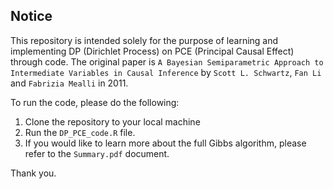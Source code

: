 ## Notice

This repository is intended solely for the purpose of learning and implementing DP (Dirichlet Process) on PCE (Principal Causal Effect) through code.
The original paper is `A Bayesian Semiparametric Approach to Intermediate Variables in Causal Inference` by `Scott L. Schwartz`, `Fan Li` and `Fabrizia Mealli` in 2011.


To run the code, please do the following:

1. Clone the repository to your local machine
2. Run the `DP_PCE_code.R` file.
3. If you would like to learn more about the full Gibbs algorithm, please refer to the `Summary.pdf` document.

Thank you.

